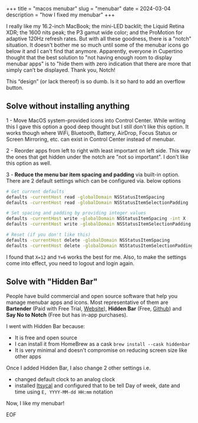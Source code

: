 +++
title = "macos menubar"
slug = "menubar"
date = 2024-03-04
description = "how I fixed my menubar"
+++

I really like my 16.2-inch MacBook; the mini-LED backlit; the Liquid Retina XDR;
the 1600 nits peak; the P3 gamut wide color; and the ProMotion for adaptive
120Hz refresh rates. But with all these goodness, there is a "notch" situation.
It doesn't bother me so much until some of the menubar icons go below it and I
can't find that anymore. Apparently, everyone in Cupertino thought that the best
solution to "not having enough room to display menubar apps" is to "hide them
with zero indication that there are more that simply can’t be displayed. Thank
you, Notch!

This “design” (or lack thereof) is so dumb. Is it so hard to add an overflow
button.

## Solve without installing anything

1 - Move MacOS system-provided icons into Control Center. While writing this I
gave this option a good deep thought but I still don't like this option. It
works though where WiFi, Bluetooth, Battery, AirDrop, Focus Status or Screen
Mirroring, etc. can exist in Control Center instead of menubar.

2 - Reorder apps from left to right with least important on left side. This way
the ones that get hidden under the notch are "not so important". I don't like
this option as well.

3 - **Reduce the menu bar item spacing and padding** via built-in option. There
are 2 default settings which can be configured via. below options
```bash
# Get current defaults
defaults -currentHost read -globalDomain NSStatusItemSpacing
defaults -currentHost read -globalDomain NSStatusItemSelectionPadding

# Set spacing and padding by providing integer values
defaults -currentHost write -globalDomain NSStatusItemSpacing -int X
defaults -currentHost write -globalDomain NSStatusItemSelectionPadding -int Y

# Reset (if you don't like this)
defaults -currentHost delete -globalDomain NSStatusItemSpacing
defaults -currentHost delete -globalDomain NSStatusItemSelectionPadding
```

I found that `X=12` and `Y=6` works the best for me. Also, to make the settings
come into effect, you need to logout and login again.

## Solve with "Hidden Bar"

People have build commercial and open source software that help you manage
menubar apps and icons. Most representative of them are **Bartender** (Paid with 
Free Trial, [Website](https://www.macbartender.com/)), **Hidden Bar** (Free, 
[Github](https://github.com/dwarvesf/hidden)) and **Say No to Notch** (Free but
has in-app purchases).

I went with Hidden Bar because:
- It is free and open source
- I can install it from HomeBrew as a cask `brew install --cask hiddenbar`
- It is very minimal and doesn't compromise on reducing screen size like other
apps

Once I added Hidden Bar, I also change 2 other settings i.e.
- changed default clock to an analog clock
- installed [Itsycal](https://www.mowglii.com/itsycal/) and configured that to 
be tell Day of week, date and time using `E, YYYY-MM-dd HH:mm` notation

Now, I like my menubar! 

EOF
